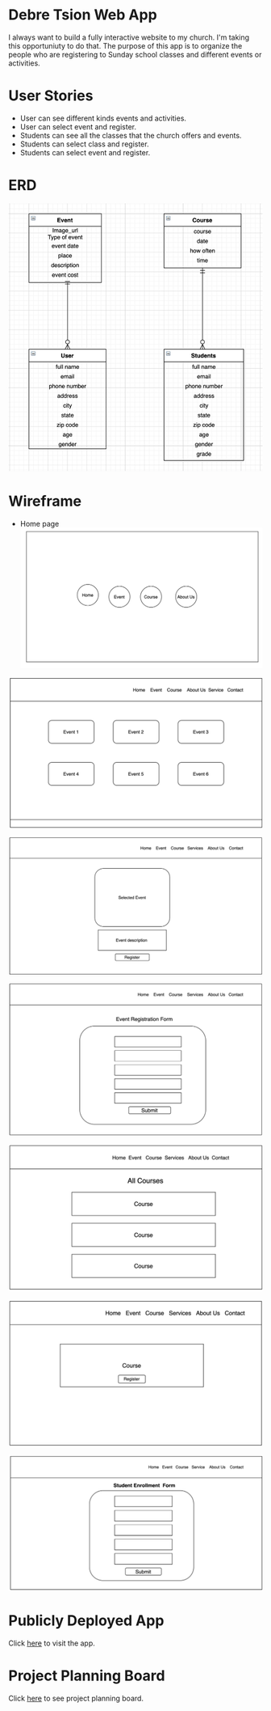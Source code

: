 # Debre Tsion Web App
 I always want to build a fully interactive website to my church. I'm taking this opportuniuty to do that. The purpose of this app is to organize the people who are registering to Sunday school classes and different events or activities. 

 # User Stories
 * User can see different kinds events and activities.
 * User can select event and register.
 * Students can see all the classes that the church offers and events.
 * Students can select class and register.
 * Students can select event and register.

 # ERD
 ![ERD Image](client/public/erd.png)

 # Wireframe
 * Home page
![Wireframe Image](client/public/homepage.png)
  
![Wireframe Image](client/public/allevents.png)
    
![Wireframe Image](client/public/singleEvent.png)
    
![Wireframe Image](./client/public/eventForm.png)
    
![Wireframe Image](client/public/allCourses.png)
    
![Wireframe Image](client/public/singleCourse.png)
    
![Wireframe Image](./client/public/regisForm.png)
 
 # Publicly Deployed App
 Click [here](https://mount-tsion-app.herokuapp.com/all_event) to visit the app.
# Project Planning Board
Click [here](https://github.com/sophiemar27/my-church-web-app/projects/1) to see project planning board.